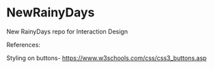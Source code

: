 # NewRainyDays

New RainyDays repo for Interaction Design

References:

Styling on buttons- https://www.w3schools.com/css/css3_buttons.asp

